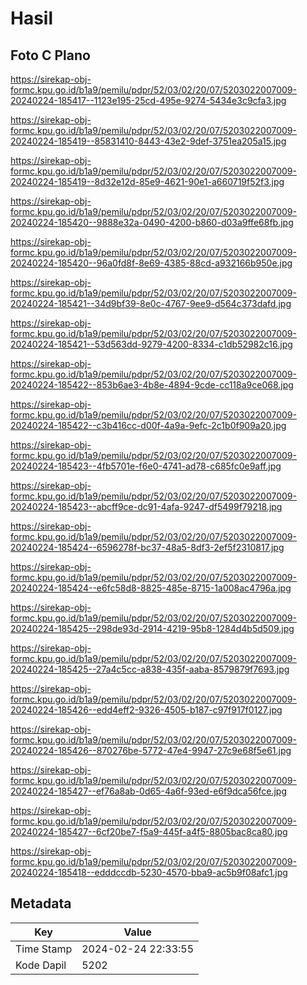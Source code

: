 # Hasil

## Foto C Plano

https://sirekap-obj-formc.kpu.go.id/b1a9/pemilu/pdpr/52/03/02/20/07/5203022007009-20240224-185417--1123e195-25cd-495e-9274-5434e3c9cfa3.jpg

https://sirekap-obj-formc.kpu.go.id/b1a9/pemilu/pdpr/52/03/02/20/07/5203022007009-20240224-185419--85831410-8443-43e2-9def-3751ea205a15.jpg

https://sirekap-obj-formc.kpu.go.id/b1a9/pemilu/pdpr/52/03/02/20/07/5203022007009-20240224-185419--8d32e12d-85e9-4621-90e1-a660719f52f3.jpg

https://sirekap-obj-formc.kpu.go.id/b1a9/pemilu/pdpr/52/03/02/20/07/5203022007009-20240224-185420--9888e32a-0490-4200-b860-d03a9ffe68fb.jpg

https://sirekap-obj-formc.kpu.go.id/b1a9/pemilu/pdpr/52/03/02/20/07/5203022007009-20240224-185420--96a0fd8f-8e69-4385-88cd-a932166b950e.jpg

https://sirekap-obj-formc.kpu.go.id/b1a9/pemilu/pdpr/52/03/02/20/07/5203022007009-20240224-185421--34d9bf39-8e0c-4767-9ee9-d564c373dafd.jpg

https://sirekap-obj-formc.kpu.go.id/b1a9/pemilu/pdpr/52/03/02/20/07/5203022007009-20240224-185421--53d563dd-9279-4200-8334-c1db52982c16.jpg

https://sirekap-obj-formc.kpu.go.id/b1a9/pemilu/pdpr/52/03/02/20/07/5203022007009-20240224-185422--853b6ae3-4b8e-4894-9cde-cc118a9ce068.jpg

https://sirekap-obj-formc.kpu.go.id/b1a9/pemilu/pdpr/52/03/02/20/07/5203022007009-20240224-185422--c3b416cc-d00f-4a9a-9efc-2c1b0f909a20.jpg

https://sirekap-obj-formc.kpu.go.id/b1a9/pemilu/pdpr/52/03/02/20/07/5203022007009-20240224-185423--4fb5701e-f6e0-4741-ad78-c685fc0e9aff.jpg

https://sirekap-obj-formc.kpu.go.id/b1a9/pemilu/pdpr/52/03/02/20/07/5203022007009-20240224-185423--abcff9ce-dc91-4afa-9247-df5499f79218.jpg

https://sirekap-obj-formc.kpu.go.id/b1a9/pemilu/pdpr/52/03/02/20/07/5203022007009-20240224-185424--6596278f-bc37-48a5-8df3-2ef5f2310817.jpg

https://sirekap-obj-formc.kpu.go.id/b1a9/pemilu/pdpr/52/03/02/20/07/5203022007009-20240224-185424--e6fc58d8-8825-485e-8715-1a008ac4796a.jpg

https://sirekap-obj-formc.kpu.go.id/b1a9/pemilu/pdpr/52/03/02/20/07/5203022007009-20240224-185425--298de93d-2914-4219-95b8-1284d4b5d509.jpg

https://sirekap-obj-formc.kpu.go.id/b1a9/pemilu/pdpr/52/03/02/20/07/5203022007009-20240224-185425--27a4c5cc-a838-435f-aaba-8579879f7693.jpg

https://sirekap-obj-formc.kpu.go.id/b1a9/pemilu/pdpr/52/03/02/20/07/5203022007009-20240224-185426--edd4eff2-9326-4505-b187-c97f917f0127.jpg

https://sirekap-obj-formc.kpu.go.id/b1a9/pemilu/pdpr/52/03/02/20/07/5203022007009-20240224-185426--870276be-5772-47e4-9947-27c9e68f5e61.jpg

https://sirekap-obj-formc.kpu.go.id/b1a9/pemilu/pdpr/52/03/02/20/07/5203022007009-20240224-185427--ef76a8ab-0d65-4a6f-93ed-e6f9dca56fce.jpg

https://sirekap-obj-formc.kpu.go.id/b1a9/pemilu/pdpr/52/03/02/20/07/5203022007009-20240224-185427--6cf20be7-f5a9-445f-a4f5-8805bac8ca80.jpg

https://sirekap-obj-formc.kpu.go.id/b1a9/pemilu/pdpr/52/03/02/20/07/5203022007009-20240224-185418--edddccdb-5230-4570-bba9-ac5b9f08afc1.jpg


## Metadata

| Key        | Value               |
| ---------- | ------------------- |
| Time Stamp | 2024-02-24 22:33:55 |
| Kode Dapil | 5202                |




